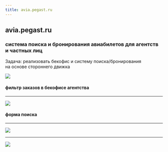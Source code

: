 ```yaml
---
title: avia.pegast.ru
---
```


## avia.pegast.ru

### система поиска и&nbsp;бронирования авиабилетов для&nbsp;агентств и&nbsp;частных&nbsp;лиц

Задача: реализовать бекофис и&nbsp;систему <nobr>поиска/бронирования</nobr> на&nbsp;основе стороннего&nbsp;движка

![](/projects/pegas-flights/backoffice.png)

#### фильтр заказов в&nbsp;бекофисе агентства

----

![](/projects/pegas-flights/search.png)

#### форма поиска

----

![](/projects/pegas-flights/results.png)

----

![](/projects/pegas-flights/booking.png)
